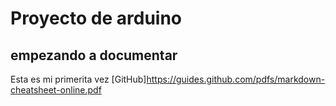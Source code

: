 #  Proyecto de arduino
## empezando a documentar 
Esta es mi primerita vez
[GitHub]https://guides.github.com/pdfs/markdown-cheatsheet-online.pdf
